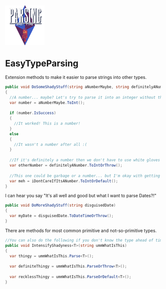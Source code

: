 ![autoinject](https://github.com/Moreault/EasyTypeParsing/blob/master/easytypeparsing.png)

# EasyTypeParsing
Extension methods to make it easier to parse strings into other types.

```c#
public void DoSomeShadyStuff(string aNumberMaybe, string definitelyANumber, string iDontCareIfItsANumber)
{
  //A number... maybe? Let's try to parse it into an integer without throwing exceptions
  var number = aNumberMaybe.ToInt();
  
  if (number.IsSuccess)
  {
    //It worked! This is a number!
  }
  else
  {
    //It wasn't a number after all :(
  }
  
  //If it's definitely a number then we don't have to use white gloves with this one! Convert it or throw in a very savage manner!
  var otherNumber = definitelyANumber.ToIntOrThrow();
  
  //This one could be garbage or a number... but I'm okay with getting a big fat zero in case it failed
  var meh = iDontCareIfItsANumber.ToIntOrDefault();
}
```

I can hear you say "It's all well and good but what I want to parse Dates?!"

```c#
public void DoMoreShadyStuff(string disguisedDate)
{
  var myDate = disguisedDate.ToDateTimeOrThrow();
}
```

There are methods for most common primitive and not-so-primitive types. 

```c#
//You can also do the following if you don't know the type ahead of time
public void IntensifyShadyness<T>(string ummWhatIsThis)
{
  var thingy = ummWhatIsThis.Parse<T>();
  
  var definiteThingy = ummWhatIsThis.ParseOrThrow<T>();
  
  var recklessThingy = ummWhatIsThis.ParseOrDefault<T>();
}
```

